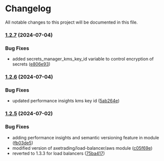 # Changelog

All notable changes to this project will be documented in this file.

### [1.2.7](https://github.com/axetrading/terraform-aws-common-infrastructure/compare/v1.2.6...v1.2.7) (2024-07-04)


### Bug Fixes

* added secrets_manager_kms_key_id variable to control encryption of secrets ([e806e93](https://github.com/axetrading/terraform-aws-common-infrastructure/commit/e806e9360e54f4f77fc210923c8fad48d636127e))

### [1.2.6](https://github.com/axetrading/terraform-aws-common-infrastructure/compare/v1.2.5...v1.2.6) (2024-07-04)


### Bug Fixes

* updated performance insights kms key id ([5ab264e](https://github.com/axetrading/terraform-aws-common-infrastructure/commit/5ab264eda3467217db2641d2fea0dd68ee91bbb9))

### [1.2.5](https://github.com/axetrading/terraform-aws-common-infrastructure/compare/v1.2.4...v1.2.5) (2024-07-02)


### Bug Fixes

* adding performance insights and semantic versioning feature in module ([fb03de5](https://github.com/axetrading/terraform-aws-common-infrastructure/commit/fb03de5dc1920bcc85d5936e4ff6cd9bc9596bd6))
* modified version of axetrading/load-balancer/aws module ([c05f69e](https://github.com/axetrading/terraform-aws-common-infrastructure/commit/c05f69e2b8b2d77a7c1c74b7ea34d784d508d020))
* reverted to 1.3.3 for load balancers ([75ba417](https://github.com/axetrading/terraform-aws-common-infrastructure/commit/75ba417a04f44d9e9a2119935a07373bf9ea00ab))
